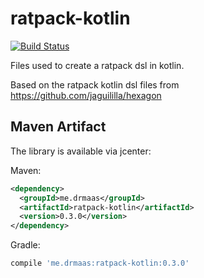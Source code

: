 # ratpack-kotlin

[![Build Status](https://travis-ci.org/drmaas/ratpack-kotlin.svg?branch=master)](https://travis-ci.org/drmaas/ratpack-kotlin)

Files used to create a ratpack dsl in kotlin.

Based on the ratpack kotlin dsl files from https://github.com/jaguililla/hexagon

## Maven Artifact

The library is available via jcenter:

Maven:

```xml
<dependency>
  <groupId>me.drmaas</groupId>
  <artifactId>ratpack-kotlin</artifactId>
  <version>0.3.0</version>
</dependency>
```

Gradle:

```groovy
compile 'me.drmaas:ratpack-kotlin:0.3.0'
```
